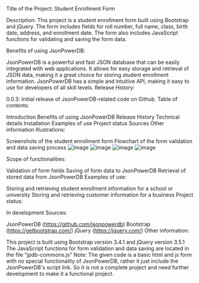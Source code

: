 Title of the Project: Student Enrollment Form

Description: This project is a student enrollment form built using Bootstrap and jQuery. The form includes fields for roll number, full name, class, birth date, address, and enrollment date. The form also includes JavaScript functions for validating and saving the form data.

Benefits of using JsonPowerDB:

JsonPowerDB is a powerful and fast JSON database that can be easily integrated with web applications.
It allows for easy storage and retrieval of JSON data, making it a great choice for storing student enrollment information.
JsonPowerDB has a simple and intuitive API, making it easy to use for developers of all skill levels.
Release History:

0.0.3: Initial release of JsonPowerDB-related code on Github.
Table of contents:

Introduction
Benefits of using JsonPowerDB
Release History
Technical details
Installation
Examples of use
Project status
Sources
Other information
Illustrations:

Screenshots of the student enrollment form
Flowchart of the form validation and data saving process
![image](https://user-images.githubusercontent.com/55629425/213910334-b3650482-a082-4ff7-9207-3036da4d298b.png)
![image](https://user-images.githubusercontent.com/55629425/213910389-022ba80b-57c4-4dd2-8ba2-aa643f7e233b.png)
![image](https://user-images.githubusercontent.com/55629425/213910406-ac0b1ba3-d476-44ba-adc6-c14e9d2271fb.png)
![image](https://user-images.githubusercontent.com/55629425/213910413-0dc02303-24ce-45e0-8f28-f5c763402fdd.png)


Scope of functionalities:

Validation of form fields
Saving of form data to JsonPowerDB
Retrieval of stored data from JsonPowerDB
Examples of use:

Storing and retrieving student enrollment information for a school or university
Storing and retrieving customer information for a business
Project status:

In development
Sources:

JsonPowerDB (https://github.com/jsonpowerdb)
Bootstrap (https://getbootstrap.com/)
jQuery (https://jquery.com/)
Other information:

This project is built using Bootstrap version 3.4.1 and jQuery version 3.5.1
The JavaScript functions for form validation and data saving are located in the file "jpdb-commons.js"
Note: The given code is a basic html and js form with no special functionality of JsonPowerDB, rather it just include the JsonPowerDB's script link. So it is not a complete project and need further development to make it a functional project.
